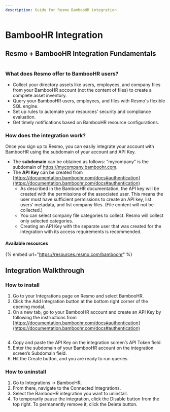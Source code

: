 ```yaml
---
description: Guide for Resmo BambooHR integration
---
```


# BambooHR Integration

## Resmo + BambooHR Integration Fundamentals

<figure><img src="../.gitbook/assets/bamboohr-logo-green.png" alt=""><figcaption></figcaption></figure>



### What does Resmo offer to BambooHR users?

* Collect your directory assets like users, employees, and company files from your BambooHR account (not the content of files) to create a complete asset inventory.
* Query your BambooHR users, employees, and files with Resmo's flexible SQL engine.
* Set up rules to automate your resources' security and compliance evaluation.
* Get timely notifications based on BambooHR resource configurations.

### How does the integration work?

Once you sign up to Resmo, you can easily integrate your account with BambooHR using the subdomain of your account and API Key.

* The **subdomain** can be obtained as follows: "mycompany" is the subdomain of https://mycompany.bamboohr.com.
* The **API Key** can be created from\
  [https://documentation.bamboohr.com/docs#authentication](https://documentation.bamboohr.com/docs#authentication)
  * As described in the BambooHR documentation, the API key will be created with the permissions of the associated user. This means the user must have sufficient permissions to create an API key, list users' metadata, and list company files. (File content will not be collected.)
  * You can select company file categories to collect. Resmo will collect only selected categories.
  * Creating an API Key with the separate user that was created for the integration with its access requirements is recommended.

#### Available resources

{% embed url="https://resources.resmo.com/bamboohr" %}

## Integration Walkthrough

### How to install

1. Go to your Integrations page on Resmo and select BambooHR.
2. Click the Add Integration button at the bottom right corner of the opening modal.
3. On a new tab, go to your BambooHR account and create an API Key by following the instructions from [https://documentation.bamboohr.com/docs#authentication](https://documentation.bamboohr.com/docs#authentication)

<figure><img src="../.gitbook/assets/bamboohr-api-key.png" alt=""><figcaption></figcaption></figure>

4. Copy and paste the API Key on the integration screen’s API Token field.
5. Enter the subdomain of your BambooHR account on the integration screen’s Subdomain field.
6. Hit the Create button, and you are ready to run queries.

### How to uninstall

1. Go to Integrations -> BambooHR.
2. From there, navigate to the Connected Integrations.&#x20;
3. Select the BambooHR integration you want to uninstall.
4. To temporarily pause the integration, click the Disable button from the top right. To permanently remove it, click the Delete button.
